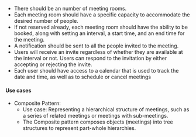 - There should be an number of meeting rooms.
- Each meeting room should have a specific capacity to accommodate the
desired number of people.
- If not reserved already, each meeting room should have the ability to be
booked, along with setting an interval, a start time, and an end time for the
meeting.
- A notification should be sent to all the people invited to the meeting.
- Users will receive an invite regardless of whether they are available at
the interval or not. Users can respond to the invitation by either accepting or
rejecting the invite.
- Each user should have access to a calendar that is used to track the date
and time, as well as to schedule or cancel meetings


#### Use cases

- Composite Pattern:
  - Use case: Representing a hierarchical structure of meetings, such as a series of related meetings or meetings with sub-meetings.
  - The Composite pattern composes objects (meetings) into tree structures to represent part-whole hierarchies.